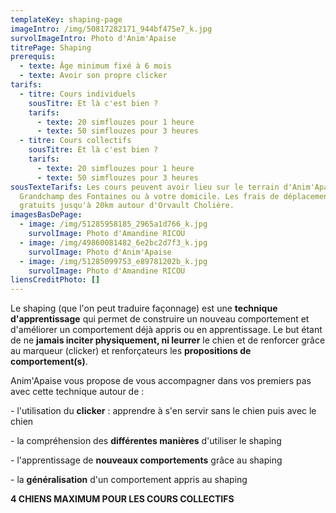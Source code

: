 ```yaml
---
templateKey: shaping-page
imageIntro: /img/50817282171_944bf475e7_k.jpg
survolImageIntro: Photo d'Anim'Apaise
titrePage: Shaping
prerequis:
  - texte: Âge minimum fixé à 6 mois
  - texte: Avoir son propre clicker
tarifs:
  - titre: Cours individuels
    sousTitre: Et là c'est bien ?
    tarifs:
      - texte: 20 simflouzes pour 1 heure
      - texte: 50 simflouzes pour 3 heures
  - titre: Cours collectifs
    sousTitre: Et là c'est bien ?
    tarifs:
      - texte: 20 simflouzes pour 1 heure
      - texte: 50 simflouzes pour 3 heures
sousTexteTarifs: Les cours peuvent avoir lieu sur le terrain d'Anim'Apaise sur
  Grandchamp des Fontaines ou à votre domicile. Les frais de déplacement sont
  gratuits jusqu'à 20km autour d'Orvault Cholière.
imagesBasDePage:
  - image: /img/51285958185_2965a1d766_k.jpg
    survolImage: Photo d'Amandine RICOU
  - image: /img/49860081482_6e2bc2d7f3_k.jpg
    survolImage: Photo d'Anim'Apaise
  - image: /img/51285099753_e89781202b_k.jpg
    survolImage: Photo d'Amandine RICOU
liensCreditPhoto: []
---
```

Le shaping (que l'on peut traduire façonnage) est une **technique d'apprentissage** qui permet de construire un nouveau comportement et d'améliorer un comportement déjà appris ou en apprentissage. Le but étant de ne **jamais inciter physiquement, ni leurrer** le chien et de renforcer grâce au marqueur (clicker) et renforçateurs les **propositions de comportement(s)**.

Anim'Apaise vous propose de vous accompagner dans vos premiers pas avec cette technique autour de :

\- l'utilisation du **clicker** : apprendre à s'en servir sans le chien puis avec le chien

\- la compréhension des **différentes manières** d'utiliser le shaping 

\- l'apprentissage de **nouveaux comportements** grâce au shaping 

\- la **généralisation** d'un comportement appris au shaping

**4 CHIENS MAXIMUM POUR LES COURS COLLECTIFS**